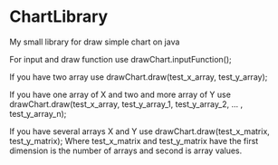 # ChartLibrary
My small library for draw simple chart on java

For input and draw function use drawChart.inputFunction();

If you have two array use drawChart.draw(test_x_array, test_y_array);

If you have one array of X and two and more array of Y use drawChart.draw(test_x_array, test_y_array_1, test_y_array_2, ... , test_y_array_n);

If you have several arrays X and Y use drawChart.draw(test_x_matrix, test_y_matrix); 
Where test_x_matrix and test_y_matrix have the first dimension is the number of arrays and second is array values.

